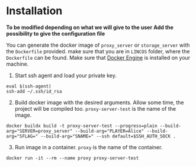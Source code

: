 # Installation

**To be modified depending on what we will give to the user**
**Add the possibility to give the configuration file**


You can generate the docker image of `proxy_server` or `storage_server` with the `Dockerfile` provided.
make sure that you are in `LINCOS` folder, where the `Dockerfile` can be found. Make sure that [Docker Engine](https://docs.docker.com/engine/install/) is installed on your machine.

1. Start ssh agent and load your private key.
```shell
eval $(ssh-agent)
ssh-add ~/.ssh/id_rsa
```
2. Build docker image with the desired arguments. Allow some time, the project will be compiled too. `proxy-server-test` is the name of the image. 
```shell
docker buildx build -t proxy-server-test --progress=plain --build-arg="SERVER=proxy_server" --build-arg="PLAYER=Alice" --build-arg="SFLAG=" --build-arg="SNAME=" --ssh default=$SSH_AUTH_SOCK .
```
3. Run image in a container. `proxy` is the name of the container.
```shell
docker run -it --rm --name proxy proxy-server-test 
```
